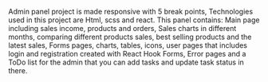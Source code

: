 Admin panel project is made responsive with 5 break points,
Technologies used in this project are Html, scss and react.
This panel contains:
Main page including sales income, products and orders,
Sales charts in different months,
comparing different products sales,
best selling products and the latest sales, 
Forms pages, charts, tables, icons, user pages that includes login and registration created with React Hook Forms, 
Error pages and a ToDo list for the admin that you can add tasks and update task status in there.
